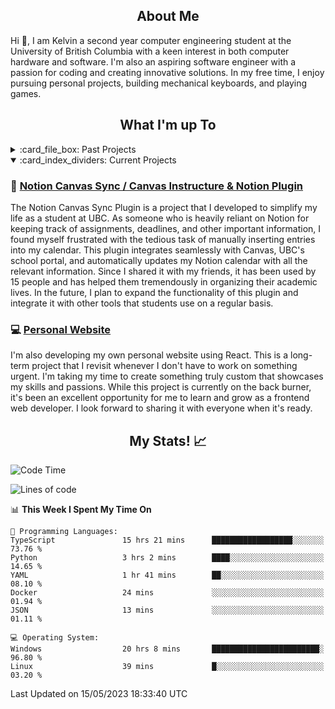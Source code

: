 <!-- About -->

<h2 align="center">About Me</h2>

Hi 👋, I am Kelvin a second year computer engineering student at the University of British Columbia with a keen interest in both computer hardware and software. I'm also an aspiring software engineer with a passion for coding and creating innovative solutions. In my free time, I enjoy pursuing personal projects, building mechanical keyboards, and playing games.

<!-- Projects -->

<h2 align="center">What I'm up To</h2>

<details>
  <summary>:card_file_box: Past Projects</summary>
  
  <!-- UBC -->
  
  ## :school: UBC Course Projects
  *Code access is available upon request for all projects
  #### [Multi-Client Server](https://cpen221-ubc.notion.site/Message-Queues-Pub-Sub-with-Twitter-c5965b28ed01482aad44dbaadac19b77) - CPEN 221
  - Constructed a server supporting multiple simultaneous clients capable of interacting and fetching tweets from Twitter
  - Enabled dual-server routing so that either server can be connected to, and no interruptions occur if one goes offline
  - Followed security protocols by hashing and salting all passwords and encrypting incoming and outgoing data via AES
  
  #### Simple RISC Machine - CPEN 211
  - Designed a Turing Complete 16-bit RISC Machine using System Verilog on an FPGA board in 3 weeks
  - Subdivided the machine into smaller modules to be designed, tested, and debugged more easily
  - Developed testbenches through ModelSim to thoroughly test system designs
  - Achieved a 300% improvement in operations per cycle through the use of pipelining, exceeding course expectiations
  
  #### [Graphs, Games, and Interplanetary Travel](https://cpen221-ubc.notion.site/Graphs-Games-and-Interplanetary-Travel-79cb9a0844634b7288226639604eb0b0) - CPEN 221
  - Collaboratively built the “Kamino Game” in Java and built an algorithm to traverse the game to collect points.
  - Implemented graph and tree data structures with associated algorithms while optimizing time and space complexity
  - Exercised best practices including unit testing, documentation, and encapsulation to ensure quality and correctness
  
  ## Personal Projects
  
  ### :electron: [Musictag](https://github.com/im-calvin/musictag)
  Musictag is a project that was inspired by my personal frustration with manually modifying the metadata of cover songs downloaded from [YouTube](https://github.com/ytdl-org/youtube-dl). To solve this problem, I developed an [Electron](https://www.electronjs.org/) app that streamlines the process of editing music metadata. Throughout the development of this project, I gained a deep understanding of the full development life cycle of a product, from ideation to deployment. Currently, Musictag is only capable of serving songs from the [Holodex API](https://holodex.stoplight.io/), but I plan to expand its capabilities to include other libraries like [last.fm](https://www.last.fm/) so that it can serve an even larger variety of songs. With the help of [Electron Forge](https://www.electronforge.io/), I'm able to publish updates to users and package the app for Windows, MacOS, and Linux.
  
  ### 🐈 [Mittens Bot](https://github.com/im-calvin/mittens_bot)
 Mittens is a project that I started as a complete beginner in programming, and she remains one of my most cherished projects. Initially, she was meant to help communicate with Japanese speaking users in a small Discord channel by translating every message. However, it soon grew to include other features like notifying users when Hololive streamers scheduled streams or went live. Over time, I added more functionality, such as translating Japanese kanji to furigana, pulling lyrics for karaoke tracks, and notifying for Twitter alerts. It is now up and running on Heroku without any issue. Through this project, I learned about web scraping, asynchronous functions, APIs, and more. Despite its humble beginnings, Mittens has become an important part of my programming journey. One day, I hope to refactor her with my newfound knowledge and smile at the workarounds that I had to make in my infancy as a programmer.

  
<!-- Hackathons --> 

  ## 🐱‍💻 Hackathons
  
  ### ✍️ [TODO: Tasks, Objectives, and Discussions Organized (NWHacks 2023)](https://github.com/TODO-nwHacks-2023/TODO)
  Frustrated by the abundance of services that we had to use to access course information and assignments, we created a web-app with React to combine our Canvas, Piazza (and more in the future) assignments, messages, and Q&A posts all into one location. With [others](https://github.com/TODO-nwHacks-2023), we created a Python back end that interacts with the [Canvas API](https://canvas.instructure.com/doc/api/) as well as an [unofficial Piazza API](https://github.com/hfaran/piazza-api). The back end also syncs data with a [MongoDB](https://www.mongodb.com/) database for storing and retrieving information. Lastly, we had a React [front end](/frontend) that communicates with our custom [Flask](https://flask.palletsprojects.com/en/2.2.x/) API to retrieve and display the information to users. I was primarily responsible for the front end, but also contributed to the back end through data collection and wrangling with the APIs.
  
  ### 🎵 [SpotifyGo](https://github.com/kputhanangadi/SpotifyGo)
  SpotifyGo is a project born out of the desire to make daily commutes more enjoyable by providing a custom playlist tailored to the exact length of the commute. The project uses the Spotify API to generate a playlist based on the user's preferences and the estimated length of the commute. I was responsible for creating the back end API using Express.js and implementing the front end using React. To make the user experience smoother, I spearheaded the integrated of the Google Maps Matrix API, allowing users to select their location with autofill. This project helped me develop my skills in API integration, front-end development, and project management.
  
  ### 🧪 [Organic Chemistry Quiz Discord Bot](https://github.com/im-calvin/HackToSchoolBot22) [(Hack To School 2022 Hackathon First Overall)](https://github.com/bxian03/HackToSchoolAPI22)
  The Organic Chemistry Quiz Discord Bot was aimed to make learning compound names more fun and engaging. We created a Discord bot that quizzes users on compound names and awards points for correct answers. Participating in my first hackathon was an amazing learning experience where I honed my skills in pair programming, time-management, and effective communication
  
</details>
 
<details open>
  <summary>:card_index_dividers: Current Projects</summary>
 
  ### 📆 [Notion Canvas Sync / Canvas Instructure & Notion Plugin](https://github.com/im-calvin/calendar)
  The Notion Canvas Sync Plugin is a project that I developed to simplify my life as a student at UBC. As someone who is heavily reliant on Notion for keeping track of assignments, deadlines, and other important information, I found myself frustrated with the tedious task of manually inserting entries into my calendar. This plugin integrates seamlessly with Canvas, UBC's school portal, and automatically updates my Notion calendar with all the relevant information. Since I shared it with my friends, it has been used by 15 people and has helped them tremendously in organizing their academic lives. In the future, I plan to expand the functionality of this plugin and integrate it with other tools that students use on a regular basis. 
  
  ### 💻 [Personal Website](https://im-calvin.github.io)
  I'm also developing my own personal website using React. This is a long-term project that I revisit whenever I don't have to work on something urgent. I'm taking my time to create something truly custom that showcases my skills and passions. While this project is currently on the back burner, it's been an excellent opportunity for me to learn and grow as a frontend web developer. I look forward to sharing it with everyone when it's ready.
</details>

<h2 align="center">My Stats! 📈</h2>

<!--START_SECTION:waka-->
![Code Time](http://img.shields.io/badge/Code%20Time-794%20hrs%2032%20mins-blue)

![Lines of code](https://img.shields.io/badge/From%20Hello%20World%20I%27ve%20Written-10.1%20million%20lines%20of%20code-blue)

📊 **This Week I Spent My Time On** 

```text
💬 Programming Languages: 
TypeScript               15 hrs 21 mins      ██████████████████░░░░░░░   73.76 % 
Python                   3 hrs 2 mins        ████░░░░░░░░░░░░░░░░░░░░░   14.65 % 
YAML                     1 hr 41 mins        ██░░░░░░░░░░░░░░░░░░░░░░░   08.10 % 
Docker                   24 mins             ░░░░░░░░░░░░░░░░░░░░░░░░░   01.94 % 
JSON                     13 mins             ░░░░░░░░░░░░░░░░░░░░░░░░░   01.11 % 

💻 Operating System: 
Windows                  20 hrs 8 mins       ████████████████████████░   96.80 % 
Linux                    39 mins             █░░░░░░░░░░░░░░░░░░░░░░░░   03.20 % 
```


 Last Updated on 15/05/2023 18:33:40 UTC
<!--END_SECTION:waka-->
